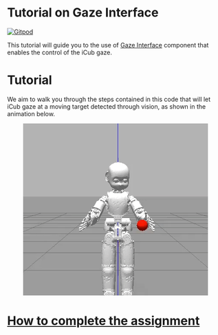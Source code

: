 Tutorial on Gaze Interface
==========================

[![Gitpod](https://gitpod.io/button/open-in-gitpod.svg)](https://gitpod.io/#https://github.com/vvv-school/tutorial_gaze-interface)

This tutorial will guide you to the use of [Gaze Interface](http://www.icub.org/doc/icub-main/icub_gaze_interface.html)
component that enables the control of the iCub gaze.

# Tutorial
We aim to walk you through the steps contained in this code that will let iCub
gaze at a moving target detected through vision, as shown in the animation below.

<p align="center">
  <img src="/assets/output.gif"/>
</p>

# [How to complete the assignment](https://github.com/vvv-school/vvv-school.github.io/blob/master/instructions/how-to-complete-assignments.md)
